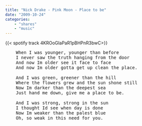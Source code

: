 ```yaml
---
title: "Nick Drake - Pink Moon - Place to be"
date: "2009-10-24"
categories:
    - "shares"
    - "music"
---
```


{{< spotify track 4KROoGIaPaR1pBHPnR3bwC>}}

<pre>
    When I was younger, younger than before
    I never saw the truth hanging from the door
    And now Im older see it face to face
    And now Im older gotta get up clean the place.

    And I was green, greener than the hill
    Where the flowers grew and the sun shone still
    Now Im darker than the deepest sea
    Just hand me down, give me a place to be.

    And I was strong, strong in the sun
    I thought Id see when day is done
    Now Im weaker than the palest blue
    Oh, so weak in this need for you.
</pre>